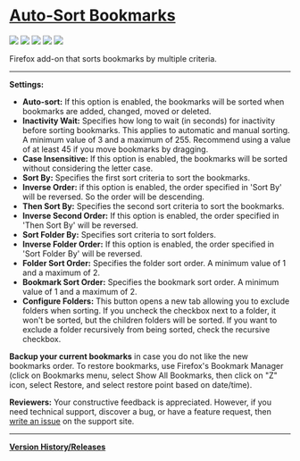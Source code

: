 
[Auto-Sort Bookmarks](https://addons.mozilla.org/en-US/firefox/addon/auto-sort-bookmarks/)
==================

[<img src="https://img.shields.io/amo/stars/auto-sort-bookmarks.svg">](https://addons.mozilla.org/firefox/addon/auto-sort-bookmarks/reviews/)
[<img src="https://img.shields.io/amo/users/auto-sort-bookmarks.svg">](https://addons.mozilla.org/firefox/addon/auto-sort-bookmarks/statistics)
[<img src="https://img.shields.io/github/release/eric-bixby/auto-sort-bookmarks-webext.svg">](https://github.com/eric-bixby/auto-sort-bookmarks-webext/releases)
[<img src="https://img.shields.io/github/license/eric-bixby/auto-sort-bookmarks-webext.svg">](https://github.com/eric-bixby/auto-sort-bookmarks-webext/blob/master/LICENSE)
[<img src="https://addons.cdn.mozilla.net/static/img/addons-buttons/AMO-button_2.png">](https://addons.mozilla.org/firefox/addon/auto-sort-bookmarks/)

Firefox add-on that sorts bookmarks by multiple criteria.

---

**Settings:**

- **Auto-sort:** If this option is enabled, the bookmarks will be sorted when bookmarks are added, changed, moved or deleted.
- **Inactivity Wait:** Specifies how long to wait (in seconds) for inactivity before sorting bookmarks. This applies to automatic and manual sorting. A minimum value of 3 and a maximum of 255. Recommend using a value of at least 45 if you move bookmarks by dragging.
- **Case Insensitive:** If this option is enabled, the bookmarks will be sorted without considering the letter case.
- **Sort By:** Specifies the first sort criteria to sort the bookmarks.
- **Inverse Order:** if this option is enabled, the order specified in 'Sort By' will be reversed. So the order will be descending.
- **Then Sort By:** Specifies the second sort criteria to sort the bookmarks.
- **Inverse Second Order:** If this option is enabled, the order specified in 'Then Sort By' will be reversed.
- **Sort Folder By:** Specifies sort criteria to sort folders.
- **Inverse Folder Order:** If this option is enabled, the order specified in 'Sort Folder By' will be reversed.
- **Folder Sort Order:** Specifies the folder sort order. A minimum value of 1 and a maximum of 2.
- **Bookmark Sort Order:** Specifies the bookmark sort order. A minimum value of 1 and a maximum of 2.
- **Configure Folders:** This button opens a new tab allowing you to exclude folders when sorting. If you uncheck the checkbox next to a folder, it won't be sorted, but the children folders will be sorted. If you want to exclude a folder recursively from being sorted, check the recursive checkbox.

**Backup your current bookmarks** in case you do not like the new bookmarks order. To restore bookmarks, use Firefox's Bookmark Manager (click on Bookmarks menu, select Show All Bookmarks, then click on "Z" icon, select Restore, and select restore point based on date/time).

**Reviewers:** Your constructive feedback is appreciated. However, if you need technical support, discover a bug, or have a feature request, then [write an issue](https://github.com/eric-bixby/auto-sort-bookmarks-webext/issues) on the support site.

---

**[Version History/Releases](https://github.com/eric-bixby/auto-sort-bookmarks-webext/releases)**
